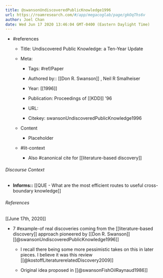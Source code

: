 ```yaml
---
title: @swansonUndiscoveredPublicKnowledge1996
url: https://roamresearch.com/#/app/megacoglab/page/gkOqThs6v
author: Joel Chan
date: Wed Jun 17 2020 13:46:04 GMT-0400 (Eastern Daylight Time)
---
```


- #references

    - Title: Undiscovered Public Knowledge: a Ten-Year Update

    - Meta:

        - Tags: #ref/Paper

        - Authored by::  [[Don R. Swanson]] ,  Neil R Smalheiser

        - Year: [[1996]]

        - Publication: Proceedings of [[KDD]] '96

        - URL:

        - Citekey: swansonUndiscoveredPublicKnowledge1996

    - Content

        - Placeholder

    - #lit-context

        - Also #canonical cite for [[literature-based discovery]]

###### Discourse Context

- **Informs::** [[QUE - What are the most efficient routes to useful cross-boundary knowledge]]

###### References

[[June 17th, 2020]]

- 7 #example-of real discoveries coming from the [[literature-based discovery]] approach pioneered by [[Don R. Swanson]] [[@swansonUndiscoveredPublicKnowledge1996]]

    - I recall there being some more pessimistic takes on this in later pieces. I believe it was this review [[@kostoffLiteraturerelatedDiscovery2009]]

    - Original idea proposed in [[@swansonFishOilRaynaud1986]]

